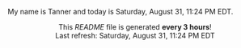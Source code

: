 My name is Tanner and today is Saturday, August 31, 11:24 PM EDT.

<p align="center">This <i>README</i> file is generated <b>every 3 hours</b>!</br>Last refresh: Saturday, August 31, 11:24 PM EDT<br /></p>
